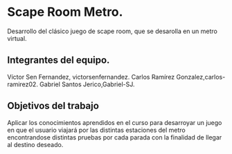 # Scape Room Metro.
Desarrollo del clásico juego de scape room, que se desarolla en un metro virtual.
## Integrantes del equipo.
Víctor Sen Fernandez, victorsenfernandez.
Carlos Ramírez Gonzalez,carlos-ramirez02.
Gabriel Santos Jerico,Gabriel-SJ.
## Objetivos del trabajo
Aplicar los conocimientos aprendidos en el curso para desarroyar un juego en que el usuario viajará por las distintas estaciones del metro encontrandose distintas pruebas por cada parada con la finalidad de llegar al destino deseado.
